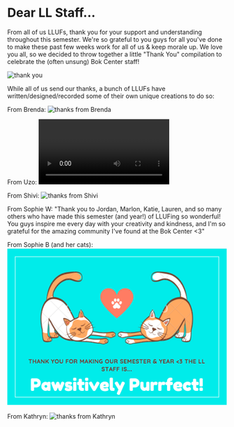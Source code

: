 # Dear LL Staff...

From all of us LLUFs, thank you for your support and understanding throughout this semester. We're so grateful to you guys for all you've done to make these past few weeks work for all of us & keep morale up. We love you all, so we decided to throw together a little "Thank You" compilation to celebrate the (often unsung) Bok Center staff!

![thank you](https://media.giphy.com/media/osjgQPWRx3cac/giphy.gif)

While all of us send our thanks, a bunch of LLUFs have written/designed/recorded some of their own unique creations to do so:

From Brenda:
![thanks from Brenda](ll_ty.gif)

From Uzo:
![thanks from Uzo](lluf-animation.mp4)

From Shivi:
![thanks from Shivi](lluf.gif)

From Sophie W:
"Thank you to Jordan, Marlon, Katie, Lauren, and so many others who have made this semester (and year!) of LLUFing so wonderful! You guys inspire me every day with your creativity and kindness, and I'm so grateful for the amazing community I've found at the Bok Center <3"

From Sophie B (and her cats):
![thanks from Sophie B's cats](cat_thanks.png)

From Kathryn:
![thanks from Kathryn](ty-ll-staff.gif)

